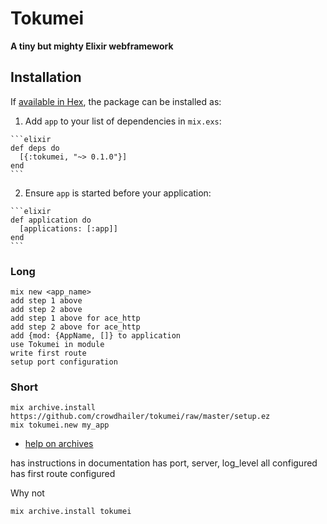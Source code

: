 # Tokumei

**A tiny but mighty Elixir webframework**

## Installation

If [available in Hex](https://hex.pm/docs/publish), the package can be installed as:

  1. Add `app` to your list of dependencies in `mix.exs`:

    ```elixir
    def deps do
      [{:tokumei, "~> 0.1.0"}]
    end
    ```

  2. Ensure `app` is started before your application:

    ```elixir
    def application do
      [applications: [:app]]
    end
    ```

### Long
```
mix new <app_name>
add step 1 above
add step 2 above
add step 1 above for ace_http
add step 2 above for ace_http
add {mod: {AppName, []} to application
use Tokumei in module
write first route
setup port configuration
```

### Short

```
mix archive.install https://github.com/crowdhailer/tokumei/raw/master/setup.ez
mix tokumei.new my_app
```

- [help on archives](https://hashrocket.com/blog/posts/create-and-publish-your-own-elixir-mix-archives)

has instructions in documentation
has port, server, log_level all configured
has first route configured

Why not
```
mix archive.install tokumei
```
